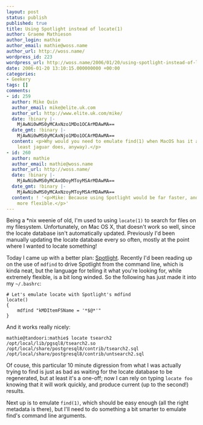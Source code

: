 ```yaml
---
layout: post
status: publish
published: true
title: Using Spotlight instead of locate(1)
author: Graeme Mathieson
author_login: mathie
author_email: mathie@woss.name
author_url: http://woss.name/
wordpress_id: 223
wordpress_url: http://woss.name/2006/01/20/using-spotlight-instead-of-locate1/
date: 2006-01-20 13:10:15.000000000 +00:00
categories:
- Geekery
tags: []
comments:
- id: 259
  author: Mike Quin
  author_email: mike@elite.uk.com
  author_url: http://www.elite.uk.com/mike/
  date: !binary |-
    MjAwNi0wMS0yMCAxNzo1MDo1OCArMDAwMA==
  date_gmt: !binary |-
    MjAwNi0wMS0yMCAxNjo1MDo1OCArMDAwMA==
  content: <p>Why would you need to emulate find(1) when MacOS has it already (at
    least jaguar does, anyway).</p>
- id: 260
  author: mathie
  author_email: mathie@woss.name
  author_url: http://woss.name/
  date: !binary |-
    MjAwNi0wMS0yMCAxODoyMToyMSArMDAwMA==
  date_gmt: !binary |-
    MjAwNi0wMS0yMCAxNzoyMToyMSArMDAwMA==
  content: ! '<p>Mike: Because using Spotlight would be far faster, and potentially
    more flexible.</p>'
---
```

Being a *nix weenie of old, I'm used to using `locate(1)` to search for files on my filesystem.  Unfortunately, on Mac OS X, that doesn't work so well, since the locate database isn't automatically updated.  Previously I'd been manually updating the locate database every so often, mostly at the point where I wanted to locate something!

Today I came up with a better plan: [Spotlight](http://www.apple.com/macosx/features/spotlight/).  Recently I'd been reading up on the use of `mdfind` to drive Spotlight from the command line, which is kinda neat, but the language for telling it what you're looking for, while extremely flexible, is a bit long winded.  So the following has just made it into my `~/.bashrc`:

    # Let's emulate locate with Spotlight's mdfind
    locate()
    {
        mdfind "kMDItemFSName = '*$@*'"
    }

And it works really nicely:

    mathie@tandoori:mathie$ locate tsearch2
    /opt/local/lib/pgsql8/tsearch2.so
    /opt/local/share/postgresql8/contrib/tsearch2.sql
    /opt/local/share/postgresql8/contrib/untsearch2.sql

Of couse, this particular 10 minute digression from what I was actually trying to find is just as bad as waiting for the locate database to be regenerated, but at least it's a one-off; now I can rely on typing `locate foo` knowing that it will work quickly, and produce current (up to the second!) results.

Next up is to emulate `find(1)`, which should be easy enough (all the right metadata is there), but I'll need to do something a bit smarter to emulate find's command line arguments.

